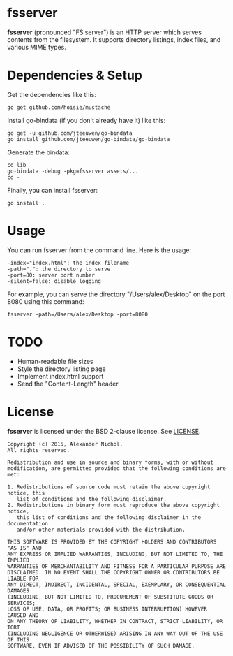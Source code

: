 # fsserver

**fsserver** (pronounced "FS server") is an HTTP server which serves contents from the filesystem. It supports directory listings, index files, and various MIME types.

# Dependencies & Setup

Get the dependencies like this:

    go get github.com/hoisie/mustache

Install go-bindata (if you don't already have it) like this:

    go get -u github.com/jteeuwen/go-bindata
    go install github.com/jteeuwen/go-bindata/go-bindata

Generate the bindata:

    cd lib
    go-bindata -debug -pkg=fsserver assets/...
    cd -

Finally, you can install fsserver:

    go install .

# Usage

You can run fsserver from the command line. Here is the usage:

    -index="index.html": the index filename
    -path=".": the directory to serve
    -port=80: server port number
    -silent=false: disable logging

For example, you can serve the directory "/Users/alex/Desktop" on the port 8080 using this command:

    fsserver -path=/Users/alex/Desktop -port=8080

# TODO

 * Human-readable file sizes
 * Style the directory listing page
 * Implement index.html support
 * Send the "Content-Length" header

# License

**fsserver** is licensed under the BSD 2-clause license. See [LICENSE](LICENSE).

```
Copyright (c) 2015, Alexander Nichol.
All rights reserved.

Redistribution and use in source and binary forms, with or without
modification, are permitted provided that the following conditions are met:

1. Redistributions of source code must retain the above copyright notice, this
   list of conditions and the following disclaimer. 
2. Redistributions in binary form must reproduce the above copyright notice,
   this list of conditions and the following disclaimer in the documentation
   and/or other materials provided with the distribution.

THIS SOFTWARE IS PROVIDED BY THE COPYRIGHT HOLDERS AND CONTRIBUTORS "AS IS" AND
ANY EXPRESS OR IMPLIED WARRANTIES, INCLUDING, BUT NOT LIMITED TO, THE IMPLIED
WARRANTIES OF MERCHANTABILITY AND FITNESS FOR A PARTICULAR PURPOSE ARE
DISCLAIMED. IN NO EVENT SHALL THE COPYRIGHT OWNER OR CONTRIBUTORS BE LIABLE FOR
ANY DIRECT, INDIRECT, INCIDENTAL, SPECIAL, EXEMPLARY, OR CONSEQUENTIAL DAMAGES
(INCLUDING, BUT NOT LIMITED TO, PROCUREMENT OF SUBSTITUTE GOODS OR SERVICES;
LOSS OF USE, DATA, OR PROFITS; OR BUSINESS INTERRUPTION) HOWEVER CAUSED AND
ON ANY THEORY OF LIABILITY, WHETHER IN CONTRACT, STRICT LIABILITY, OR TORT
(INCLUDING NEGLIGENCE OR OTHERWISE) ARISING IN ANY WAY OUT OF THE USE OF THIS
SOFTWARE, EVEN IF ADVISED OF THE POSSIBILITY OF SUCH DAMAGE.
```